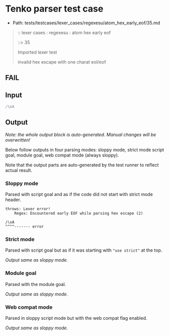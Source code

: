 # Tenko parser test case

- Path: tests/testcases/lexer_cases/regexesu/atom_hex_early_eof/35.md

> :: lexer cases : regexesu : atom hex early eof
>
> ::> 35
>
> Imported lexer test
>
> invalid hex escape with one charat eol/eof

## FAIL

## Input

`````js
/\xA
`````

## Output

_Note: the whole output block is auto-generated. Manual changes will be overwritten!_

Below follow outputs in four parsing modes: sloppy mode, strict mode script goal, module goal, web compat mode (always sloppy).

Note that the output parts are auto-generated by the test runner to reflect actual result.

### Sloppy mode

Parsed with script goal and as if the code did not start with strict mode header.

`````
throws: Lexer error!
    Regex: Encountered early EOF while parsing hex escape (2)

/\xA
^^^^------- error
`````

### Strict mode

Parsed with script goal but as if it was starting with `"use strict"` at the top.

_Output same as sloppy mode._

### Module goal

Parsed with the module goal.

_Output same as sloppy mode._

### Web compat mode

Parsed in sloppy script mode but with the web compat flag enabled.

_Output same as sloppy mode._
